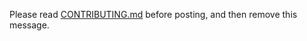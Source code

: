 Please read [CONTRIBUTING.md](https://github.com/cmeeren/Faqt/blob/main/CONTRIBUTING.md) before posting, and then remove
this message.
